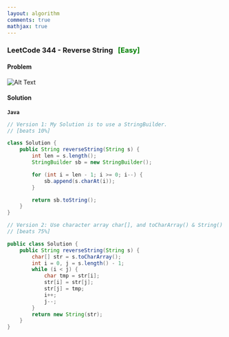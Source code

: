 ```yaml
---
layout: algorithm
comments: true
mathjax: true
---
```


### LeetCode 344 - Reverse String &nbsp; <span style="color:green;">[Easy]</span>

#### Problem

![Alt Text]({{site.baseurl}}/algorithms/leetcode/images/leetcode344.png "LeetCode 344 - Reverse String")


#### Solution

**`Java`**
```Java
// Version 1: My Solution is to use a StringBuilder.
// [beats 10%]

class Solution {
    public String reverseString(String s) {
        int len = s.length();
        StringBuilder sb = new StringBuilder();

        for (int i = len - 1; i >= 0; i--) {
            sb.append(s.charAt(i));
        }

        return sb.toString();
    }
}
```

```Java
// Version 2: Use character array char[], and toCharArray() & String() functions.
// [beats 75%]

public class Solution {
    public String reverseString(String s) {
        char[] str = s.toCharArray();
        int i = 0, j = s.length() - 1;
        while (i < j) {
            char tmp = str[i];
            str[i] = str[j];
            str[j] = tmp;
            i++;
            j--;
        }
        return new String(str);
    }
}
```

<br><br>
